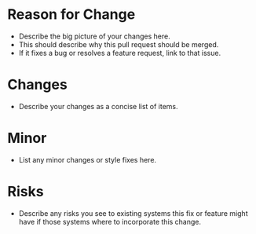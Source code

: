 Reason for Change
===================
* Describe the big picture of your changes here.
* This should describe why this pull request should be merged.
* If it fixes a bug or resolves a feature request, link to that issue.

Changes
=======
* Describe your changes as a concise list of items.

Minor
=====
* List any minor changes or style fixes here.

Risks
=====
* Describe any risks you see to existing systems this fix or feature might have
if those systems where to incorporate this change.
